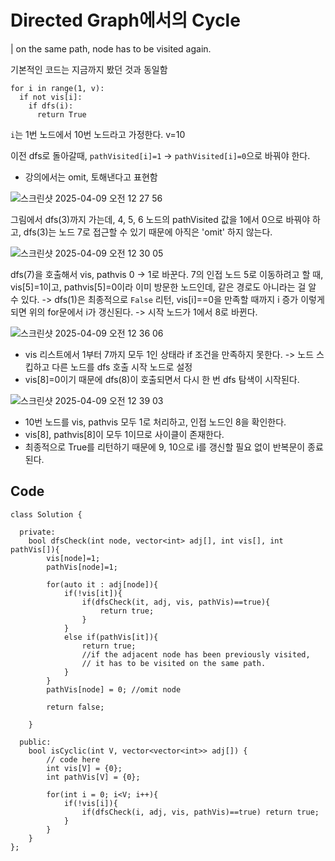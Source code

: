 # Directed Graph에서의 Cycle
| on the same path, node has to be visited again.

기본적인 코드는 지금까지 봤던 것과 동일함
```
for i in range(1, v):
  if not vis[i]:
    if dfs(i):
      return True
```
`i`는 1번 노드에서 10번 노드라고 가정한다. v=10

이전 dfs로 돌아갈때, `pathVisited[i]=1` -> `pathVisited[i]=0`으로 바꿔야 한다. 
- 강의에서는 omit, 토해낸다고 표현함
  
![스크린샷 2025-04-09 오전 12 27 56](https://github.com/user-attachments/assets/3cdd3ddc-095f-4b00-9e15-6d872004a79d)

그림에서 dfs(3)까지 가는데, 4, 5, 6 노드의 pathVisited 값을 1에서 0으로 바꿔야 하고, dfs(3)는 노드 7로 접근할 수 있기 때문에 아직은 'omit' 하지 않는다.

![스크린샷 2025-04-09 오전 12 30 05](https://github.com/user-attachments/assets/612fc01d-4d36-4f36-af4a-41dc6368e6f8)

dfs(7)을 호출해서 vis, pathvis 0 -> 1로 바꾼다. 7의 인접 노드 5로 이동하려고 할 때, vis[5]=1이고, pathvis[5]=0이라 이미 방문한 노드인데, 같은 경로도 아니라는 걸 알 수 있다.
-> dfs(1)은 최종적으로 `False` 리턴, vis[i]==0을 만족할 때까지 i 증가
이렇게 되면 위의 for문에서 i가 갱신된다. -> 시작 노드가 1에서 8로 바뀐다.

![스크린샷 2025-04-09 오전 12 36 06](https://github.com/user-attachments/assets/f703e61e-727d-487a-be6b-7e334d1753fd)

- vis 리스트에서 1부터 7까지 모두 1인 상태라 if 조건을 만족하지 못한다. -> 노드 스킵하고 다른 노드를 dfs 호출 시작 노드로 설정
- vis[8]=0이기 때문에 dfs(8)이 호출되면서 다시 한 번 dfs 탐색이 시작된다.

![스크린샷 2025-04-09 오전 12 39 03](https://github.com/user-attachments/assets/17ec0fd1-e803-401a-acfc-bfc8c5405e6e)

- 10번 노드를 vis, pathvis 모두 1로 처리하고, 인접 노드인 8을 확인한다.
- vis[8], pathvis[8]이 모두 1이므로 사이클이 존재한다.
- 최종적으로 True를 리턴하기 때문에 9, 10으로 i를 갱신할 필요 없이 반복문이 종료된다.

## Code
```
class Solution {

  private:
    bool dfsCheck(int node, vector<int> adj[], int vis[], int pathVis[]){
        vis[node]=1;
        pathVis[node]=1;
        
        for(auto it : adj[node]){
            if(!vis[it]){
                if(dfsCheck(it, adj, vis, pathVis)==true){
                    return true;
                }
            }
            else if(pathVis[it]){
                return true; 
                //if the adjacent node has been previously visited,
                // it has to be visited on the same path.
            }
        }
        pathVis[node] = 0; //omit node
         
        return false;
        
    }

  public:
    bool isCyclic(int V, vector<vector<int>> adj[]) {
        // code here
        int vis[V] = {0};
        int pathVis[V] = {0};
        
        for(int i = 0; i<V; i++){
            if(!vis[i]){
                if(dfsCheck(i, adj, vis, pathVis)==true) return true;
            }
        }
    }
};

 
```
